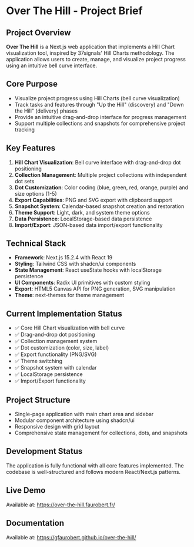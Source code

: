 # Over The Hill - Project Brief

## Project Overview
**Over The Hill** is a Next.js web application that implements a Hill Chart visualization tool, inspired by 37signals' Hill Charts methodology. The application allows users to create, manage, and visualize project progress using an intuitive bell curve interface.

## Core Purpose
- Visualize project progress using Hill Charts (bell curve visualization)
- Track tasks and features through "Up the Hill" (discovery) and "Down the Hill" (delivery) phases
- Provide an intuitive drag-and-drop interface for progress management
- Support multiple collections and snapshots for comprehensive project tracking

## Key Features
1. **Hill Chart Visualization**: Bell curve interface with drag-and-drop dot positioning
2. **Collection Management**: Multiple project collections with independent dot sets
3. **Dot Customization**: Color coding (blue, green, red, orange, purple) and size options (1-5)
4. **Export Capabilities**: PNG and SVG export with clipboard support
5. **Snapshot System**: Calendar-based snapshot creation and restoration
6. **Theme Support**: Light, dark, and system theme options
7. **Data Persistence**: LocalStorage-based data persistence
8. **Import/Export**: JSON-based data import/export functionality

## Technical Stack
- **Framework**: Next.js 15.2.4 with React 19
- **Styling**: Tailwind CSS with shadcn/ui components
- **State Management**: React useState hooks with localStorage persistence
- **UI Components**: Radix UI primitives with custom styling
- **Export**: HTML5 Canvas API for PNG generation, SVG manipulation
- **Theme**: next-themes for theme management

## Current Implementation Status
- ✅ Core Hill Chart visualization with bell curve
- ✅ Drag-and-drop dot positioning
- ✅ Collection management system
- ✅ Dot customization (color, size, label)
- ✅ Export functionality (PNG/SVG)
- ✅ Theme switching
- ✅ Snapshot system with calendar
- ✅ LocalStorage persistence
- ✅ Import/Export functionality

## Project Structure
- Single-page application with main chart area and sidebar
- Modular component architecture using shadcn/ui
- Responsive design with grid layout
- Comprehensive state management for collections, dots, and snapshots

## Development Status
The application is fully functional with all core features implemented. The codebase is well-structured and follows modern React/Next.js patterns.

## Live Demo
Available at: https://over-the-hill.faurobert.fr/

## Documentation
Available at: https://gfaurobert.github.io/over-the-hill/
